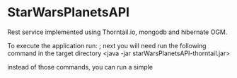 # StarWarsPlanetsAPI
Rest service implemented using Thorntail.io, mongodb and hibernate OGM.

To execute the application run: 
<mvn clean package>;
next you will need run the following command in the target directory 
<java -jar starWarsPlanetsAPI-thorntail.jar>

instead of those commands, you can run a simple <mvn thorntail:run>
